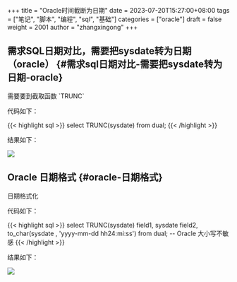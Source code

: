 +++
title = "Oracle时间截断为日期"
date = 2023-07-20T15:27:00+08:00
tags = ["笔记", "脚本", "编程", "sql", "基础"]
categories = ["oracle"]
draft = false
weight = 2001
author = "zhangxingong"
+++

## 需求SQL日期对比，需要把sysdate转为日期（oracle） {#需求sql日期对比-需要把sysdate转为日期-oracle}

需要要到截取函数 \`TRUNC\`

代码如下：

{{< highlight sql >}}
select TRUNC(sysdate) from dual;
{{< /highlight >}}

结果如下：

![](/img/15-18-42_4_screenshot.png)


## Oracle 日期格式 {#oracle-日期格式}

日期格式化

代码如下：

{{< highlight sql >}}
select TRUNC(sysdate) field1, sysdate field2, to_char(sysdate , 'yyyy-mm-dd hh24:mi:ss') from dual; -- Oracle 大小写不敏感
{{< /highlight >}}

结果如下：

![](/img/15-21-37_4_screenshot.png)
